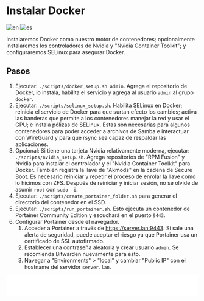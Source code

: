 # Instalar Docker

[![en](https://img.shields.io/badge/lang-en-blue.svg)](Install%20docker.md)
[![es](https://img.shields.io/badge/lang-es-blue.svg)](Install%20docker.es.md)

Instalaremos Docker como nuestro motor de contenedores; opcionalmente instalaremos los controladores de Nvidia y "Nvidia Container Toolkit"; y configuraremos SELinux para asegurar Docker.

## Pasos

1. Ejecutar: `./scripts/docker_setup.sh admin`. Agrega el repositorio de Docker, lo instala, habilita el servicio y agrega al usuario `admin` al grupo `docker`.
2. Ejecutar: `./scripts/selinux_setup.sh`. Habilita SELinux en Docker; reinicia el servicio de Docker para que surtan efecto los cambios; activa las banderas que permite a los contenedores manejar la red y usar el GPU; e instala pólizas de SELinux. Estas son necesarias para algunos contenedores para poder acceder a archivos de Samba e interactuar con WireGuard y para que rsync sea capaz de respaldar las aplicaciones.
3. Opcional: Si tiene una tarjeta Nvidia relativamente moderna, ejecutar: `./scripts/nvidia_setup.sh`. Agrega repositorios de "RPM Fusion" y Nvidia para instalar el controlador y el "Nvidia Container Toolkit" para Docker. También registra la llave de "Akmods" en la cadena de Secure Boot. Es necesario reiniciar y repetir el proceso de enrolar la llave como lo hicimos con ZFS. Después de reiniciar y iniciar sesión, no se olvide de asumir `root` con `sudo -i`.
4. Ejecutar: `./scripts/create_portainer_folder.sh` para generar el directorio del contenedor en el SSD.
5. Ejecutar: `./scripts/run_portainer.sh`. Esto ejecuta un contenedor de Portainer Community Edition y escuchará en el puerto `9443`.
6. Configurar Portainer desde el navegador.
    1. Acceder a Portainer a través de https://server.lan:9443. Si sale una alerta de seguridad, puede aceptar el riesgo ya que Portainer usa un certificado de SSL autofirmado.
    2. Establecer una contraseña aleatoria y crear usuario `admin`. Se recomienda Bitwarden nuevamente para esto.
    3. Navegar a "Environments" > "local" y cambiar "Public IP" con el hostname del servidor `server.lan`.

[<img width="33.3%" src="buttons/prev-Configure shares.es.svg" alt="Configurar shares">](Configure%20shares.es.md)[<img width="33.3%" src="buttons/jump-Index.es.svg" alt="Índice">](README.es.md)[<img width="33.3%" src="buttons/next-Create shared networks stack.es.svg" alt="Crear stack de redes compartidas">](Create%20shared%20networks%20stack.es.md)

